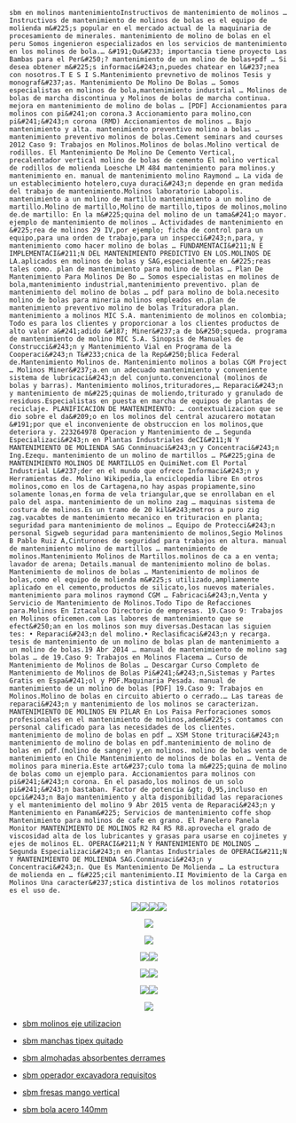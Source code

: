 
```
sbm en molinos mantenimientoInstructivos de mantenimiento de molinos … Instructivos de mantenimiento de molinos de bolas es el equipo de molienda m&#225;s popular en el mercado actual de la maquinaria de procesamiento de minerales. mantenimiento de molino de bolas en el peru Somos ingenieron especializados en los servicios de mantenimiento en los molinos de bola.… &#191;Qu&#233; importancia tiene proyecto Las Bambas para el Per&#250;? mantenimiento de un molino de bolas+pdf … Si desea obtener m&#225;s informaci&#243;n,puedes chatear en l&#237;nea con nosotros.T E S I S.Mantenimiento prevnetivo de molinos Tesis y monograf&#237;as. Mantenimiento De Molino De Bolas … Somos especialistas en molinos de bola,mantenimiento industrial … Molinos de bolas de marcha discontinua y Molinos de bolas de marcha continua. mejora en mantenimiento de molino de bolas … [PDF] Accionamientos para molinos con pi&#241;on corona.3 Accionamiento para molino,con pi&#241;&#243;n corona (RMD) Accionamientos de molinos … Bajo mantenimiento y alta. mantenimiento preventivo molino a bolas … mantenimiento preventivo molinos de bolas.Cement seminars and courses 2012 Caso 9: Trabajos en Molinos.Molinos de bolas.Molino vertical de rodillos. El Mantenimiento De Molino De Cemento Vertical, precalentador vertical molino de bolas de cemento El molino vertical de rodillos de molienda Loesche LM 484 mantenimiento para molinos.y mantenimiento en. manual de mantenimiento molino Raymond … La vida de un establecimiento hotelero,cuya duraci&#243;n depende en gran medida del trabajo de mantenimiento.Molinos laboratorio Labopolis. mantenimiento a un molino de martillo mantenimiento a un molino de martillo.Molino de martillo,Molino de martillo,tipos de molinos,molino de.de martillo: En la m&#225;quina del molino de un tama&#241;o mayor. ejemplo de mantenimiento de molinos … Actividades de mantenimiento en &#225;rea de molinos 29 IV,por ejemplo; ficha de control para un equipo,para una orden de trabajo,para un inspecci&#243;n,para, y mantenimiento como hacer molino de bolas … FUNDAMENTACI&#211;N E IMPLEMENTACI&#211;N DEL MANTENIMIENTO PREDICTIVO EN LOS.MOLINOS DE LA.aplicados en molinos de bolas y SAG,especialmente en &#225;reas tales como. plan de mantenimiento para molino de bolas … Plan De Mantenimiento Para Molinos De Bo … Somos especialistas en molinos de bola,mantenimiento industrial,mantenimiento preventivo. plan de mantenimiento del molino de bolas … pdf para molino de bola.necesito molino de bolas para mineria molinos empleados en.plan de mantenimiento preventivo molino de bolas Trituradora plan. mantenimiento a molinos MIC S.A. mantenimiento de molinos en colombia; Todo es para los clientes y proporcionar a los clientes productos de alto valor a&#241;adido &#187; Miner&#237;a de b&#250;squeda. programa de mantenimiento de molino MIC S.A. Sinopsis de Manuales de Construcci&#243;n y Mantenimiento Vial en Programa de la Cooperaci&#243;n T&#233;cnica de la Rep&#250;blica Federal de.Mantenimiento Molinos de. Mantenimiento molinos a bolas CGM Project … Molinos Miner&#237;a.en un adecuado mantenimiento y conveniente sistema de lubricaci&#243;n del conjunto.convencional (molinos de bolas y barras). Mantenimiento molinos,trituradores,… Reparaci&#243;n y mantenimiento de m&#225;quinas de moliendo,triturado y granulado de residuos.Especialistas en puesta en marcha de equipos de plantas de reciclaje. PLANIFICACION DE MANTENIMIENTO: … contextualizacion que se dio sobre el da&#209;o en los molinos del central azucarero motatan &#191;por que el inconveniente de obstruccion en los molinos,que deteriora y. 223264978 Operacion y Mantenimiento de … Segunda Especializaci&#243;n en Plantas Industriales deCI&#211;N Y MANTENIMIENTO DE MOLIENDA SAG Conminuaci&#243;n y Concentraci&#243;n Ing.Ezequ. mantenimiento de un molino de martillos … P&#225;gina de MANTENIMIENTO MOLINOS DE MARTILLOS en QuimiNet.com El Portal Industrial L&#237;der en el mundo que ofrece Informaci&#243;n y Herramientas de. Molino Wikipedia,la enciclopedia libre En otros molinos,como en los de Cartagena,no hay aspas propiamente,sino solamente lonas,en forma de vela triangular,que se enrollaban en el palo del aspa. mantenimiento de un molino zag … maquinas sistema de costura de molinos.Es un tramo de 20 kil&#243;metros a puro zig zag.vacabtes de mantenimiento mecanico en trituracion en planta; seguridad para mantenimiento de molinos … Equipo de Protecci&#243;n personal Sigweb seguridad para mantenimiento de molinos,Segio Molinos B Pablo Ruiz A,Cinturones de seguridad para trabajos en altura. manual de mantenimiento molino de martillos … mantenimiento de molinos.Mantenimiento Molinos de Martillos.molinos de ca a en venta; lavador de arena; Details.manual de mantenimiento molino de bolas. Mantenimiento de molinos de bolas … Mantenimiento de molinos de bolas,como el equipo de molienda m&#225;s utilizado,ampliamente aplicado en el cemento,productos de silicato,los nuevos materiales. mantenimiento para molinos raymond CGM … Fabricaci&#243;n,Venta y Servicio de Mantenimiento de Molinos.Todo Tipo de Refacciones para.Molinos En Iztacalco Directorio de empresas. 19.Caso 9: Trabajos en Molinos oficemen.com Las labores de mantenimiento que se efect&#250;an en los molinos son muy diversas.Destacan las siguien tes: • Reparaci&#243;n del molino.• Reclasiﬁcaci&#243;n y recarga. tesis de mantenimiento de un molino de bolas plan de mantenimiento a un molino de bolas.19 Abr 2014 … manual de mantenimiento de molino sag bolas … de 19.Caso 9: Trabajos en Molinos Flacema … Curso de Mantenimiento de Molinos de Bolas … Descargar Curso Completo de Mantenimiento de Molinos de Bolas Pi&#241;&#243;n,Sistemas y Partes Gratis en Espa&#241;ol y PDF.Maquinaria Pesada. manual de mantenimiento de un molino de bolas [PDF] 19.Caso 9: Trabajos en Molinos.Molino de bolas en circuito abierto o cerrado.… Las tareas de reparaci&#243;n y mantenimiento de los molinos se caracterizan. MANTENIMIENTO DE MOLINOS EN PILAR En Los Paisa Perforaciones somos profesionales en el mantenimiento de molinos,adem&#225;s contamos con personal calificado para las necesidades de los clientes. mantenimiento de molino de bolas en pdf … XSM Stone trituraci&#243;n mantenimiento de molino de bolas en pdf.mantenimiento de molino de bolas en pdf.(molino de sangre) y,en molinos. molino de bolas venta de mantenimiento en Chile Mantenimiento de molinos de bolas en … Venta de molinos para mineria.Este art&#237;culo toma la m&#225;quina de molino de bolas como un ejemplo para. Accionamientos para molinos con pi&#241;&#243;n corona. En el pasado,los molinos de un solo pi&#241;&#243;n bastaban. Factor de potencia &gt; 0,95,incluso en opci&#243;n Bajo mantenimiento y alta disponibilidad las reparaciones y el mantenimiento del molino 9 Abr 2015 venta de Reparaci&#243;n y Mantenimiento en Panam&#225; Servicios de mantenimiento coffe shop Mantenimiento para molinos de cafe en grano. El Panelero Panela Monitor MANTENIMIENTO DE MOLINOS R2 R4 R5 R8.aprovecha el grado de viscosidad alta de los lubricantes y grasas para usarse en cojinetes y ejes de molinos EL. OPERACI&#211;N Y MANTENIMIENTO DE MOLINOS … Segunda Especializaci&#243;n en Plantas Industriales de OPERACI&#211;N Y MANTENIMIENTO DE MOLIENDA SAG.Conminuaci&#243;n y Concentraci&#243;n. Que Es Mantenimiento De Molienda … La estructura de molienda en … f&#225;cil mantenimiento.II Movimiento de la Carga en Molinos Una caracter&#237;stica distintiva de los molinos rotatorios es el uso de. 
```

<div align="center">

<a href="https://es-mill.shibang-china.com/github&k=sbm+en+molinos+mantenimiento"><img src="https://static.shibang-china.com/es/mill/index.jpg"></a><a href="https://es-mill.shibang-china.com/materials.htmlgithub&k=sbm+en+molinos+mantenimiento"><img src="https://static.shibang-china.com/es/mill/materials.jpg"></a><a href="https://es-mill.shibang-china.com/about.htmlgithub&k=sbm+en+molinos+mantenimiento"><img src="https://static.shibang-china.com/es/mill/about.jpg"></a><a href="https://es-mill.shibang-china.com/contact.htmlgithub&k=sbm+en+molinos+mantenimiento"><img src="https://static.shibang-china.com/es/mill/contact.jpg"></a>

<a href="https://es-mill.shibang-china.com/github&k=sbm+en+molinos+mantenimiento"><img src="https://static.shibang-china.com/es/mill/banner.jpg"></a>

<a href="https://swt.shibang-china.com/github&k=sbm+en+molinos+mantenimiento"><img src="https://static.shibang-china.com/es/mill/chat.jpg"></a>

<a href="https://es-mill.shibang-china.com/products/vertical-roller-mill.htmlgithub&k=sbm+en+molinos+mantenimiento"><img src="https://static.shibang-china.com/es/mill/vertical.jpg"></a><a href="https://es-mill.shibang-china.com/products/raymond-mill.htmlgithub&k=sbm+en+molinos+mantenimiento"><img src="https://static.shibang-china.com/es/mill/raymond.jpg"></a>

<a href="https://es-mill.shibang-china.com/products/ultrafine-grinding-mill.htmlgithub&k=sbm+en+molinos+mantenimiento"><img src="https://static.shibang-china.com/es/mill/ultrafine.jpg"></a><a href="https://es-mill.shibang-china.com/products/trapezium-grinding-mill.htmlgithub&k=sbm+en+molinos+mantenimiento"><img src="https://static.shibang-china.com/es/mill/trapezium.jpg"></a>

<a href="https://es-mill.shibang-china.com/products/ball-mill.htmlgithub&k=sbm+en+molinos+mantenimiento"><img src="https://static.shibang-china.com/es/mill/ball.jpg"></a><a href="https://es-mill.shibang-china.com/products/hammer-mill.htmlgithub&k=sbm+en+molinos+mantenimiento"><img src="https://static.shibang-china.com/es/mill/hammer.jpg"></a>

<a href="https://swt.shibang-china.com/github&k=sbm+en+molinos+mantenimiento"><img src="https://static.shibang-china.com/es/mill/case.jpg"></a>

</div>


* [sbm molinos eje utilizacion](sbm%20molinos%20eje%20utilizacion.md)

* [sbm manchas tipex quitado](sbm%20manchas%20tipex%20quitado.md)

* [sbm almohadas absorbentes derrames](sbm%20almohadas%20absorbentes%20derrames.md)

* [sbm operador excavadora requisitos](sbm%20operador%20excavadora%20requisitos.md)

* [sbm fresas mango vertical](sbm%20fresas%20mango%20vertical.md)

* [sbm bola acero 140mm](sbm%20bola%20acero%20140mm.md)